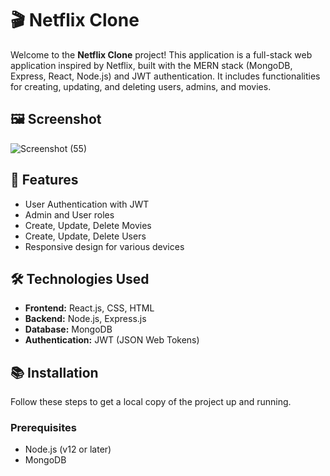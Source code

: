 # 🎬 Netflix Clone

Welcome to the **Netflix Clone** project! This application is a full-stack web application inspired by Netflix, built with the MERN stack (MongoDB, Express, React, Node.js) and JWT authentication. It includes functionalities for creating, updating, and deleting users, admins, and movies.

## 🖼️ Screenshot
![Screenshot (55)](https://github.com/Nilupul6/Fullstack-Netflix-Clone-with-MERN-and-JWT-Authentication/assets/152468856/6025e51e-658e-4a59-8648-15f33461140f)

## 🚀 Features

- User Authentication with JWT
- Admin and User roles
- Create, Update, Delete Movies
- Create, Update, Delete Users
- Responsive design for various devices

## 🛠 Technologies Used

- **Frontend:** React.js, CSS, HTML
- **Backend:** Node.js, Express.js
- **Database:** MongoDB
- **Authentication:** JWT (JSON Web Tokens)

## 📚 Installation

Follow these steps to get a local copy of the project up and running.

### Prerequisites

- Node.js (v12 or later)
- MongoDB
